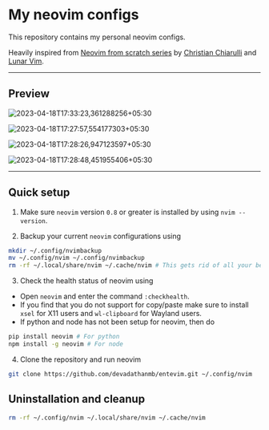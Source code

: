 # My neovim configs

This repository contains my personal neovim configs.  
  
Heavily inspired from [Neovim from scratch series](https://www.youtube.com/playlist?list=PLhoH5vyxr6Qq41NFL4GvhFp-WLd5xzIzZ) by [Christian Chiarulli](https://github.com/ChristianChiarulli) and [Lunar Vim](https://github.com/LunarVim).

---

## Preview
![2023-04-18T17:33:23,361288256+05:30](https://user-images.githubusercontent.com/84301852/232771466-a1c2ed18-6b19-4fb1-be58-23aec7099450.png)

![2023-04-18T17:27:57,554177303+05:30](https://user-images.githubusercontent.com/84301852/232771527-b4f15aeb-1abc-414d-b7ec-0cce3c64556b.png)

![2023-04-18T17:28:26,947123597+05:30](https://user-images.githubusercontent.com/84301852/232771565-10780815-ff7c-45c9-bfdb-e2654b1431ca.png)

![2023-04-18T17:28:48,451955406+05:30](https://user-images.githubusercontent.com/84301852/232771573-9a0ca623-734b-4ed6-8366-b5493e9a99d7.png)

---

## Quick setup
1. Make sure `neovim` version `0.8` or greater is installed by using `nvim --version`.  

2. Backup your current `neovim` configurations using  
```bash
mkdir ~/.config/nvimbackup
mv ~/.config/nvim ~/.config/nvimbackup
rm -rf ~/.local/share/nvim ~/.cache/nvim # This gets rid of all your before installed plugins
```
3. Check the health status of neovim using  
- Open `neovim` and enter the command `:checkhealth`.  
- If you find that you do not support for copy/paste make sure to install `xsel` for X11 users and `wl-clipboard` for Wayland users. 
- If python and node has not been setup for neovim, then do  
```bash
pip install neovim # For python
npm install -g neovim # For node
```
4. Clone the repository and run neovim
```bash
git clone https://github.com/devadathanmb/entevim.git ~/.config/nvim
```

## Uninstallation and cleanup
```bash
rm -rf ~/.config/nvim ~/.local/share/nvim ~/.cache/nvim
```
